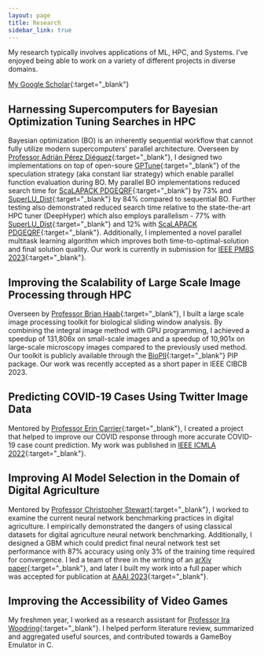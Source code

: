 ```yaml
---
layout: page
title: Research
sidebar_link: true
---
```

My research typically involves applications of ML, HPC, and Systems. I've enjoyed being able to work on a variety of different projects in diverse domains.

[My Google Scholar](https://scholar.google.com/citations?user=7gZFL2IAAAAJ&hl=en){:target="_blank"}

<!-- ## Multi-Model and Multi-Seed Parallel Multi-Task BO
I implemented Multi-Model and Multi-Seed Parallel Multi-Task BO into the UC-Berkeley [GPTune](https://github.com/gptune/GPTune){:target="_blank"} codebase. Early results show improved-time-to-solution and final parameter selection. I am currently exploring other parallel multi-task BO implementations for GPTune. -->


## Harnessing Supercomputers for Bayesian Optimization Tuning Searches in HPC
Bayesian optimization (BO) is an inherently sequential workflow that cannot fully utilize modern supercomputers' parallel architecture. Overseen by [Professor Adrián Pérez Diéguez](https://www.linkedin.com/in/aperezdieguez/?originalSubdomain=es){:target="_blank"}, I designed two implementations on top of open-soure [GPTune](https://github.com/gptune/GPTune){:target="_blank"} of the speculation strategy (aka constant liar strategy) which enable parallel function evaluation during BO. My parallel BO implementations reduced search time for [ScaLAPACK PDGEQRF](https://netlib.org/scalapack/explore-html/da/d85/pdgeqrf_8f.html){:target="_blank"} by 73% and [SuperLU_Dist](https://github.com/xiaoyeli/superlu_dist){:target="_blank"} by 84% compared to sequential BO. Further testing also demonstrated reduced search time relative to the state-the-art HPC tuner (DeepHyper) which also employs parallelism - 77% with [SuperLU_Dist](https://github.com/xiaoyeli/superlu_dist){:target="_blank"} and 12% with [ScaLAPACK PDGEQRF](https://netlib.org/scalapack/explore-html/da/d85/pdgeqrf_8f.html){:target="_blank"}. Additionally, I implemented a novel parallel multitask learning algorithm which improves both time-to-optimal-solution and final solution quality. Our work is currently in submission for [IEEE PMBS 2023](https://www.dcs.warwick.ac.uk/pmbs/pmbs/PMBS/Welcome.html){:target="_blank"}. 

## Improving the Scalability of Large Scale Image Processing through HPC
Overseen by [Professor Brian Haab](https://scholar.google.com/citations?user=mC3JPI8AAAAJ&hl=en){:target="_blank"}, I built a large scale image processing toolkit for biological sliding window analysis. By combining the integral image method with GPU programming, I achieved a speedup of 131,806x on small-scale images and a speedup of 10,901x on large-scale microscopy images compared to the previously used method. Our toolkit is publicly available through the [BioPII](https://github.com/OckermanSethGVSU/Bio-PII){:target="_blank"} PIP package. Our work was recently accepted as a short paper in IEEE CIBCB 2023.

 
## Predicting COVID-19 Cases Using Twitter Image Data
Mentored by [Professor Erin Carrier](https://eecarrier.github.io/){:target="_blank"}, I created a project that helped to improve our COVID response through more accurate COVID-19 case count prediction. My work was published in [IEEE ICMLA 2022](https://ieeexplore.ieee.org/stamp/stamp.jsp?arnumber=10068950){:target="_blank"}.


## Improving AI Model Selection in the Domain of Digital Agriculture
Mentored by [Professor Christopher Stewart](https://cse.osu.edu/people/stewart.962){:target="_blank"}, I worked to examine the current neural network benchmarking practices in digital agriculture. I empirically demonstrated the dangers of using classical datasets for digital agriculture neural network benchmarking. Additionally, I designed a GBM which could predict final neural network test set performance  with 87% accuracy using only 3% of the training time required for convergence. I led a team of three in the writing of an [arXiv paper](https://arxiv.org/abs/2208.03315){:target="_blank"}, and later I built my work into a full paper which was accepted for publication at [AAAI 2023](https://openreview.net/forum?id=vBSUoUuAYOA){:target="_blank"}. 

## Improving the Accessibility of Video Games
My freshmen year, I worked as a research assistant for [Professor Ira Woodring](https://www.linkedin.com/in/ira-woodring-3720a47a){:target="_blank"}. I helped perform literature review, summarized and aggregated useful sources, and contributed towards a GameBoy Emulator in C. 

